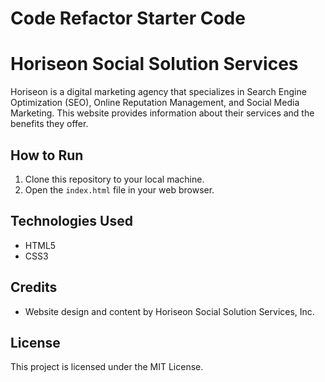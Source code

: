 # Code Refactor Starter Code
# Horiseon Social Solution Services

Horiseon is a digital marketing agency that specializes in Search Engine Optimization (SEO), Online Reputation Management, and Social Media Marketing. This website provides information about their services and the benefits they offer.

## How to Run
1. Clone this repository to your local machine.
2. Open the `index.html` file in your web browser.

## Technologies Used
- HTML5
- CSS3

## Credits
- Website design and content by Horiseon Social Solution Services, Inc.

## License
This project is licensed under the MIT License.

